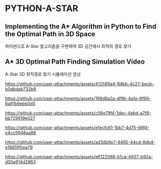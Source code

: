 # PYTHON-A-STAR
## Implementing the A* Algorithm in Python to Find the Optimal Path in 3D Space

파이썬으로 A-Star 알고리즘을 구현하여 3D 공간에서 최적의 경로 찾기


## A* 3D Optimal Path Finding Simulation Video

A-Star 3D 최적경로 찾기 시뮬레이션 영상





https://github.com/user-attachments/assets/412589a4-84bb-4c27-becb-b0dbdab732b8

https://github.com/user-attachments/assets/198d8a2a-df9b-4a1e-8f69-6a91b9ebb0d5

https://github.com/user-attachments/assets/c06e79f4-1dec-4abd-a7f8-bb729919e027

https://github.com/user-attachments/assets/e1ecfc61-1bb7-4d75-99f4-e4cc9948aa88

https://github.com/user-attachments/assets/ad3db8e7-4465-44cd-8db4-e1865ff0ea79

https://github.com/user-attachments/assets/e6122086-b1ca-4937-b92a-d00a914d2863




